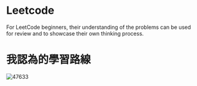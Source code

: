 # Leetcode
For LeetCode beginners, their understanding of the problems can be used for review and to showcase their own thinking process.

# 我認為的學習路線

![47633](https://github.com/bsbacon0966/Leetcode-/assets/114125629/b3156792-eff1-4425-a48e-71d2e5a40c6e)

